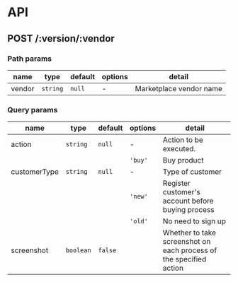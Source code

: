 # API

## POST /:version/:vendor

### Path params

| name   | type     | default | options | detail                  |
| ------ | -------- | ------- | ------- | ----------------------- |
| vendor | `string` | `null`  | -       | Marketplace vendor name |

### Query params

| name         | type      | default | options | detail                                                             |
| ------------ | --------- | ------- | ------- | ------------------------------------------------------------------ |
| action       | `string`  | `null`  | -       | Action to be executed.                                             |
|              |           |         | `'buy'` | Buy product                                                        |
| customerType | `string`  | `null`  | -       | Type of customer                                                   |
|              |           |         | `'new'` | Register customer's account before buying process                  |
|              |           |         | `'old'` | No need to sign up                                                 |
| screenshot   | `boolean` | `false` |         | Whether to take screenshot on each process of the specified action |
